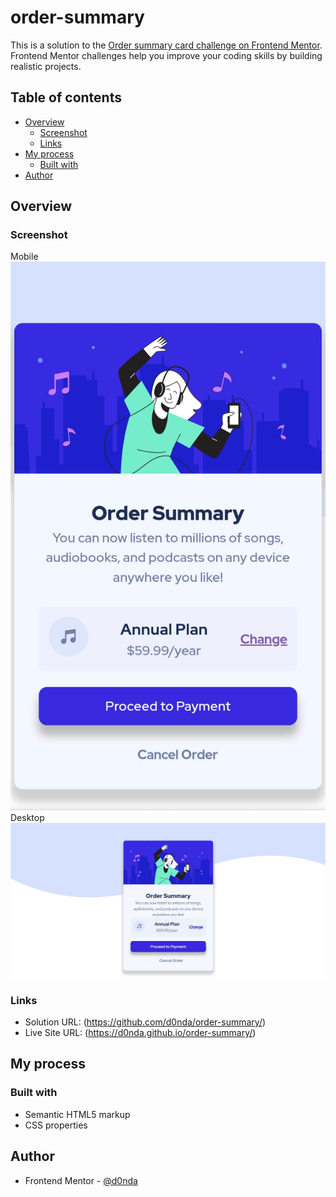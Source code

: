 # order-summary

This is a solution to the [Order summary card challenge on Frontend Mentor](https://www.frontendmentor.io/challenges/order-summary-component-QlPmajDUj). Frontend Mentor challenges help you improve your coding skills by building realistic projects. 

## Table of contents

- [Overview](#overview)
  - [Screenshot](#screenshot)
  - [Links](#links)
- [My process](#my-process)
  - [Built with](#built-with)
- [Author](#author)

## Overview

### Screenshot
Mobile
![Mobile Screenshot](./images/mobile-screenshot.jpg "Mobile Screenshot")
Desktop
![Desktop Screenshot](./images/desktop-screenshot.jpg "Desktop Screenshot")

### Links

- Solution URL: (https://github.com/d0nda/order-summary/)
- Live Site URL: (https://d0nda.github.io/order-summary/)

## My process

### Built with

- Semantic HTML5 markup
- CSS  properties

## Author

- Frontend Mentor - [@d0nda](https://www.frontendmentor.io/profile/d0nda)
